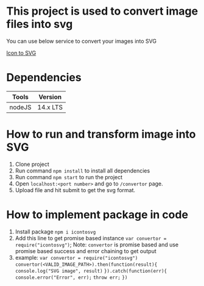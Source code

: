 # This project is used to convert image files into svg

You can use below service to convert your images into SVG

<a href="https://icontosvg.onrender.com" target="_blank">Icon to SVG</a>

# Dependencies
| Tools | Version 
|------ | ------- 
| nodeJS | 14.x LTS

# How to run and transform image into SVG
1. Clone project
2. Run command `npm install` to install all dependencies
2. Run command `npm start` to run the project
3. Open `localhost:<port number>` and go to `/convertor` page.
4. Upload file and hit submit to get the svg format.

# How to implement package in code
1. Install package `npm i icontosvg`
2. Add this line to get promise based instance `var convertor = require("icontosvg")`;
Note: `convertor` is promise based and use promise based success and error chaining to get output
3. example:
`var convertor = require("icontosvg")`
`convertor(<VALID_IMAGE_PATH>).then(function(result){`
  `console.log("SVG image", result)`
`}).catch(function(err){`
  `console.error("Error", err);`
  `throw err;`
`})`